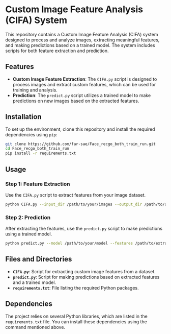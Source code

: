 
# Custom Image Feature Analysis (CIFA) System

This repository contains a Custom Image Feature Analysis (CIFA) system designed to process and analyze images, extracting meaningful features, and making predictions based on a trained model. The system includes scripts for both feature extraction and prediction.

## Features

- **Custom Image Feature Extraction**: The `CIFA.py` script is designed to process images and extract custom features, which can be used for training and analysis.
- **Prediction**: The `predict.py` script utilizes a trained model to make predictions on new images based on the extracted features.

## Installation

To set up the environment, clone this repository and install the required dependencies using `pip`:

```bash
git clone https://github.com/far-sae/Face_recgo_both_train_run.git
cd Face_recgo_both_train_run
pip install -r requirements.txt
```

## Usage

### Step 1: Feature Extraction

Use the `CIFA.py` script to extract features from your image dataset.

```bash
python CIFA.py --input_dir /path/to/your/images --output_dir /path/to/save/features
```

### Step 2: Prediction

After extracting the features, use the `predict.py` script to make predictions using a trained model.

```bash
python predict.py --model /path/to/your/model --features /path/to/extracted/features
```

## Files and Directories

- **`CIFA.py`**: Script for extracting custom image features from a dataset.
- **`predict.py`**: Script for making predictions based on extracted features and a trained model.
- **`requirements.txt`**: File listing the required Python packages.

## Dependencies

The project relies on several Python libraries, which are listed in the `requirements.txt` file. You can install these dependencies using the command mentioned above.


